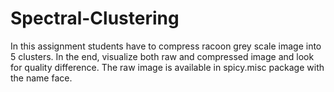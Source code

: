 # Spectral-Clustering
 In this assignment students have to compress racoon grey scale image into 5 clusters. In the end, visualize both raw and compressed image and look for quality difference. The raw image is available in spicy.misc package with the name face.
